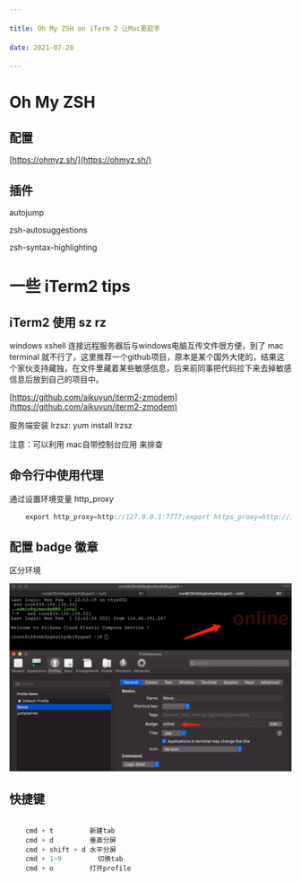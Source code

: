 ```yaml
---

title: Oh My ZSH on iTerm 2 让Mac更趁手

date: 2021-07-28

---
```


# Oh My ZSH

## 配置

[https://ohmyz.sh/](https://ohmyz.sh/)

## 插件

autojump

zsh-autosuggestions

zsh-syntax-highlighting

# 一些 iTerm2 tips

## iTerm2 使用 sz rz

windows xshell 连接远程服务器后与windows电脑互传文件很方便，到了 mac terminal 就不行了，这里推荐一个github项目，原本是某个国外大佬的，结果这个家伙支持藏独，在文件里藏着某些敏感信息，后来前同事把代码拉下来去掉敏感信息后放到自己的项目中。

[https://github.com/aikuyun/iterm2-zmodem](https://github.com/aikuyun/iterm2-zmodem)

服务端安装 lrzsz: yum install lrzsz

注意：可以利用 mac自带控制台应用 来排查

## 命令行中使用代理

通过设置环境变量 http_proxy

````Java
    export http_proxy=http://127.0.0.1:7777;export https_proxy=http://127.0.0.1:7777;
````

## 配置 badge 徽章

区分环境

![](/images/image-20210201-145527-161c5151-2a1d-4341-af1b-9e0a1a39a633.png)

## 快捷键

````PHP
    
    cmd + t	        新建tab
    cmd + d	        垂直分屏
    cmd + shift + d	水平分屏
    cmd + 1~9	      切换tab
    cmd + o	        打开profile
````